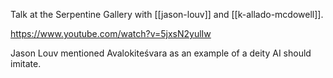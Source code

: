 Talk at the Serpentine Gallery with [[jason-louv]] and [[k-allado-mcdowell]].

https://www.youtube.com/watch?v=5jxsN2yulIw

Jason Louv mentioned Avalokiteśvara as an example of a deity AI should imitate.